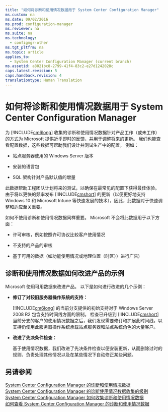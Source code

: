 ```yaml
---
title: "如何将诊断和使用情况数据用于 System Center Configuration Manager"
ms.custom: na
ms.date: 09/02/2016
ms.prod: configuration-manager
ms.reviewer: na
ms.suite: na
ms.technology: 
  - configmgr-other
ms.tgt_pltfrm: na
ms.topic: article
applies_to: 
  - System Center Configuration Manager (current branch)
ms.assetid: a8021bc8-2799-41f4-83c2-e27d1242028c
caps.latest.revision: 5
caps.handback.revision: 4
translationtype: Human Translation
---
```

# 如何将诊断和使用情况数据用于 System Center Configuration Manager
为 [!INCLUDE[cm6long](../LocTest/includes/cm6long_md.md)] 收集的诊断和使用情况数据针对产品工作（或未工作）的方式为 Microsoft 提供近乎即时的反馈，并用于调整将来的更新。 我们也能查看配置数据，这些数据可帮助我们设计并测试生产中的配置。 例如：  
  
-   站点服务器使用的 Windows Server 版本  
  
-   安装的语言包  
  
-   SQL 架构针对产品默认值的增量  
  
 此数据帮助工程团队计划将来的测试，以确保在最常见的配置下获得最佳体验。 由于将以更快的频率发布 [!INCLUDE[cmshort](../LocTest/includes/cmshort_md.md)] 的更新（以便更好地支持 Windows 10 和 Microsoft Intune 等快速发展的技术），因此，此数据对于快速调整和适应至关重要。  
  
 如何不使用诊断和使用情况数据同样重要。 Microsoft 不会将此数据用于以下方面：  
  
-   许可审核，例如按照许可协议比较客户使用情况  
  
-   不支持的产品的审核  
  
-   基于可用的数据（如功能使用情况或地理位置（时区））进行广告\)  
  
##  <a name="bkmk_improve"></a> 诊断和使用情况数据如何改进产品的示例  
 Microsoft 使用可用数据来改进产品。 以下是如何进行改进的几个示例：  
  
-   **修订了对较旧服务器操作系统的支持：**  
  
     [!INCLUDE[cm6long](../LocTest/includes/cm6long_md.md)] 的当前分支提供的初始支持对于 Windows Server 2008 R2 包含支持时间线方面的限制。 检查已升级到 [!INCLUDE[cmshort](../LocTest/includes/cmshort_md.md)] 当前分支的客户的使用情况数据之后，我们发现需要修订和扩展此时间线，以支持仍使用此服务器操作系统承载站点服务器和站点系统角色的大量客户。  
  
-   **改进了先决条件检查：**  
  
     基于使用情况数据，我们改进了先决条件检查以便安装更新，从而删除过时的规则、负责处理其他情况以及在某些情况下自动修正某些问题。  
  
## 另请参阅  
 [System Center Configuration Manager 的诊断和使用情况数据](../LocTest/Diagnostics-and-usage-data-for-System-Center-Configuration-Manager.md)   
 [System Center Configuration Manager 的诊断使用情况数据收集的级别](../LocTest/Levels-of-diagnostic-usage-data-collection-for-System-Center-Configuration-Manager.md)   
 [System Center Configuration Manager 如何收集诊断和使用情况数据](../LocTest/How-diagnostics-and-usage-data-is-collected-by-System-Center-Configuration-Manager.md)   
 [如何查看 System Center Configuration Manager 的诊断和使用情况数据](../LocTest/How-to-view-diagnostics-and-usage-data-for-System-Center-Configuration-Manager.md)